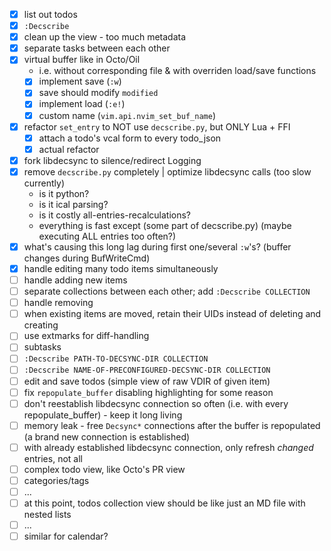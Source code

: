 - [x] list out todos
- [x] `:Decscribe`
- [x] clean up the view - too much metadata
- [x] separate tasks between each other
- [x] virtual buffer like in Octo/Oil
    * i.e. without corresponding file & with overriden load/save functions
    * [x] implement save (`:w`)
    * [x] save should modify `modified`
    * [x] implement load (`:e!`)
    * [x] custom name (`vim.api.nvim_set_buf_name`)
- [x] refactor `set_entry` to NOT use `decscribe.py`, but ONLY Lua + FFI
    - [x] attach a todo's vcal form to every todo_json
    - [x] actual refactor
- [x] fork libdecsync to silence/redirect Logging
- [x] remove `decscribe.py` completely | optimize libdecsync calls (too slow currently)
    - is it python?
    - is it ical parsing?
    - is it costly all-entries-recalculations?
    - everything is fast except (some part of decscribe.py) (maybe executing ALL entries too often?)
- [x] what's causing this long lag during first one/several `:w`'s? (buffer changes during BufWriteCmd)
- [x] handle editing many todo items simultaneously
- [ ] handle adding new items
- [ ] separate collections between each other; add `:Decscribe COLLECTION`
- [ ] handle removing
- [ ] when existing items are moved, retain their UIDs instead of deleting and creating
- [ ] use extmarks for diff-handling
- [ ] subtasks
- [ ] `:Decscribe PATH-TO-DECSYNC-DIR COLLECTION`
- [ ] `:Decscribe NAME-OF-PRECONFIGURED-DECSYNC-DIR COLLECTION`
- [ ] edit and save todos (simple view of raw VDIR of given item)
- [ ] fix `repopulate_buffer` disabling highlighting for some reason
- [ ] don't reestablish libdecsync connection so often (i.e. with every repopulate_buffer) - keep it long living
- [ ] memory leak - free `Decsync*` connections after the buffer is repopulated (a brand new connection is established)
- [ ] with already established libdecsync connection, only refresh *changed* entries, not all
- [ ] complex todo view, like Octo's PR view
- [ ] categories/tags
- [ ] ...
- [ ] at this point, todos collection view should be like just an MD file with nested lists
- [ ] ...
- [ ] similar for calendar?
